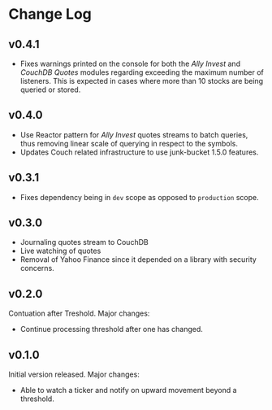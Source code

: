 # Change Log

## v0.4.1

* Fixes warnings printed on the console for both the _Ally Invest_ and _CouchDB Quotes_ modules regarding exceeding the
maximum number of listeners.  This is expected in cases where more than 10 stocks are being queried or stored.

## v0.4.0

* Use Reactor pattern for _Ally Invest_ quotes streams to batch queries, thus removing linear scale of querying in
respect to the symbols.
* Updates Couch related infrastructure to use junk-bucket 1.5.0 features.

## v0.3.1

* Fixes dependency being in `dev` scope as opposed to `production` scope.

## v0.3.0

* Journaling quotes stream to CouchDB
* Live watching of quotes
* Removal of Yahoo Finance since it depended on a library with security concerns.

## v0.2.0

Contuation after Treshold.  Major changes:
* Continue processing threshold after one has changed.

## v0.1.0

Initial version released.  Major changes:
* Able to watch a ticker and notify on upward movement beyond a threshold.
